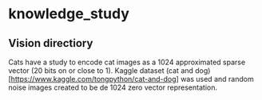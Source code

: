 # knowledge_study

## Vision directiory

Cats have a study to encode cat images as a 1024 approximated sparse vector (20 bits on or close to 1). Kaggle dataset (cat
and dog)[https://www.kaggle.com/tongpython/cat-and-dog] was used and random noise images created to be de 1024 zero vector representation.